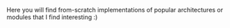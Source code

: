 Here you will find from-scratch implementations of popular architectures or modules that I find interesting :)